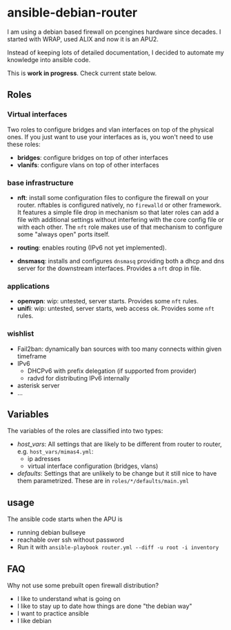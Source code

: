 # ansible-debian-router
I am using a debian based firewall on pcengines hardware since 
decades. I started with WRAP, used ALIX and now it is an APU2.

Instead of keeping lots of detailed documentation, I decided
to automate my knowledge into ansible code.

This is **work in progress**. Check current state below.

## Roles

### Virtual interfaces
Two roles to configure bridges and vlan interfaces on top of the physical
ones. If you just want to use your interfaces as is, you won't need to use
these roles:

* **bridges**: configure bridges on top of other interfaces
* **vlanifs**: configure vlans on top of other interfaces

### base infrastructure

* **nft**: install some configuration files to configure
the firewall on your router. nftables is configured natively,
no `firewalld` or other framework.  It features a simple file drop in
mechanism so that later roles can add a file with additional settings
without interfering with the core config file or with each other. The
`nft` role makes use of that mechanism to configure some "always open" ports
itself.

* **routing**: enables routing (IPv6 not yet implemented).

* **dnsmasq**: installs and configures `dnsmasq` providing both
a dhcp and dns server for the downstream interfaces.
Provides a `nft` drop in file.

### applications

* **openvpn**: wip: untested, server starts. Provides some `nft` rules.
* **unifi**: wip: untested, server starts, web access ok. Provides some `nft` rules.

### wishlist

* Fail2ban: dynamically ban sources with too many connects within given timeframe
* IPv6
    * DHCPv6 with prefix delegation (if supported from provider)
    * radvd for distributing IPv6 internally
* asterisk server
* ...

## Variables

The variables of the roles are classified into two types:

* *host_vars*: All settings that are likely to be different from router to router, e.g. `host_vars/mimas4.yml`:
  * ip adresses
  * virtual interface configuration (bridges, vlans)
* *defaults*: Settings that are unlikely to be change but it still nice to have them parametrized. These are in `roles/*/defaults/main.yml`

## usage

The ansible code starts when the APU is 
* running debian bullseye 
* reachable over ssh without password 
* Run it with `ansible-playbook router.yml --diff -u root -i inventory`

## FAQ

Why not use some prebuilt open firewall distribution?
* I like to understand what is going on
* I like to stay up to date how things are done "the debian way"
* I want to practice ansible
* I like debian
